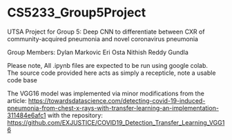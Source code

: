 # CS5233_Group5Project

UTSA Project for Group 5:
Deep CNN to differentiate between CXR of community-acquired pneumonia and novel coronavirus pneumonia

Group Members:
    Dylan Markovic
    Eri Osta
    Nithish Reddy Gundla

Please note, All .ipynb files are expected to be run using google colab.  
The source code provided here acts as simply a recepticle, note a usable code base

The VGG16 model was implemented via minor modifications from the article:
    https://towardsdatascience.com/detecting-covid-19-induced-pneumonia-from-chest-x-rays-with-transfer-learning-an-implementation-311484e6afc1
with the repository:
    https://github.com/EXJUSTICE/COVID19_Detection_Transfer_Learning_VGG16

